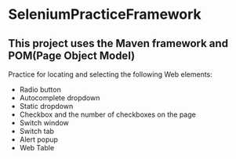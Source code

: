 # SeleniumPracticeFramework
## This project uses the Maven framework and POM(Page Object Model)
Practice for locating and selecting the following Web elements:
- Radio button
- Autocomplete dropdown
- Static dropdown
- Checkbox and the number of checkboxes on the page
- Switch window
- Switch tab
- Alert popup
- Web Table
